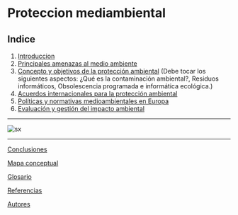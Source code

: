 # Proteccion mediambiental
## Indice

1. [Introduccion](introduccion.md)
2. [Principales amenazas al medio ambiente](amenazas.md)
3. [Concepto y objetivos de la protección ambiental](concepto.md)
   (Debe tocar los siguientes aspectos: 
¿Qué es la contaminación ambiental?,  Residuos informáticos, Obsolescencia programada e informática ecológica.)
5. [Acuerdos internacionales para la protección ambiental](acuerdos.md)
6. [Políticas y normativas medioambientales en Europa](normativa.md)
7. [Evaluación y gestión del impacto ambiental](evaluacionmedioambiental.md)
---
![sx](img/sx.jpg)

---
[Conclusiones](Conclusiones.md)

[Mapa conceptual](Mapa.md)

[Glosario](Glosario.md)

[Referencias](Referencias.md)

[Autores](Autores.md)
